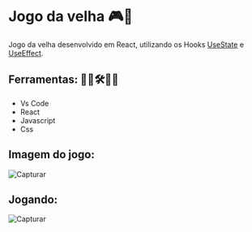 # Jogo da velha 🎮🎯

Jogo da velha desenvolvido em React, utilizando os Hooks [UseState](https://pt-br.reactjs.org/docs/hooks-state.html) e [UseEffect](https://pt-br.reactjs.org/docs/hooks-effect.html).

## Ferramentas: 👨‍💻🛠️👨‍💻

* Vs Code
* React
* Javascript
* Css
## Imagem do jogo:

![Capturar](https://user-images.githubusercontent.com/71888055/159091396-c5b42faf-6b85-4c9b-8f43-49ec06cc71a8.PNG)

## Jogando:

![Capturar](https://user-images.githubusercontent.com/71888055/159091604-1f6a0784-2cc6-41f6-b5cc-853affb3b5a0.PNG)

##

